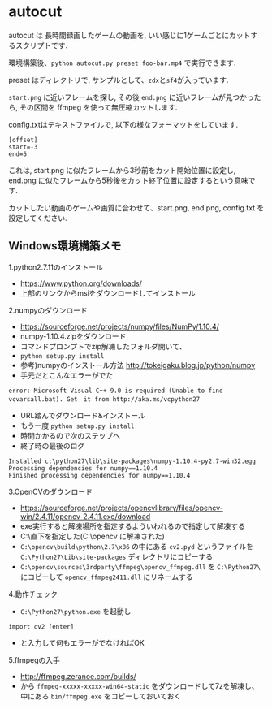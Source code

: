 # autocut

autocut は 長時間録画したゲームの動画を, いい感じに1ゲームごとにカットするスクリプトです.

環境構築後、`python autocut.py preset foo-bar.mp4` で実行できます.

preset はディレクトリで, サンプルとして、`zdx`と`sf4`が入っています.

`start.png` に近いフレームを探し, その後 `end.png` に近いフレームが見つかったら, その区間を ffmpeg を使って無圧縮カットします.

config.txtはテキストファイルで, 以下の様なフォーマットをしています.
```
[offset]
start=-3
end=5
```
これは, start.png に似たフレームから3秒前をカット開始位置に設定し, end.png に似たフレームから5秒後をカット終了位置に設定するという意味です.

カットしたい動画のゲームや画質に合わせて、start.png, end.png, config.txt を設定してください. 

## Windows環境構築メモ 
1.python2.7.11のインストール
- https://www.python.org/downloads/
- 上部のリンクからmsiをダウンロードしてインストール

2.numpyのダウンロード
- https://sourceforge.net/projects/numpy/files/NumPy/1.10.4/
- numpy-1.10.4.zipをダウンロード
- コマンドプロンプトでzip解凍したフォルダ開いて、
- `python setup.py install`
- 参考)numpyのインストール方法 http://tokeigaku.blog.jp/python/numpy
- 手元だとこんなエラーがでた
```
error: Microsoft Visual C++ 9.0 is required (Unable to find vcvarsall.bat). Get　it from http://aka.ms/vcpython27
```
- URL踏んでダウンロード&インストール
- もう一度 `python setup.py install`
- 時間かかるので次のステップへ
- 終了時の最後のログ
```
Installed c:\python27\lib\site-packages\numpy-1.10.4-py2.7-win32.egg
Processing dependencies for numpy==1.10.4
Finished processing dependencies for numpy==1.10.4
```

3.OpenCVのダウンロード
- https://sourceforge.net/projects/opencvlibrary/files/opencv-win/2.4.11/opencv-2.4.11.exe/download
- exe実行すると解凍場所を指定するよういわれるので指定して解凍する
- C:\直下を指定した(C:\opencv に解凍された)
- `C:\opencv\build\python\2.7\x86` の中にある `cv2.pyd` というファイルを `C:\Python27\Lib\site-packages` ディレクトリにコピーする
- `C:\opencv\sources\3rdparty\ffmpeg\opencv_ffmpeg.dll` を `C:\Python27\` にコピーして `opencv_ffmpeg2411.dll` にリネームする

4.動作チェック
- `C:\Python27\python.exe` を起動し
```
import cv2 [enter]
```
- と入力して何もエラーがでなければOK

5.ffmpegの入手
- http://ffmpeg.zeranoe.com/builds/
- から `ffmpeg-xxxxx-xxxxx-win64-static` をダウンロードして7zを解凍し、中にある `bin/ffmpeg.exe` をコピーしておいておく
